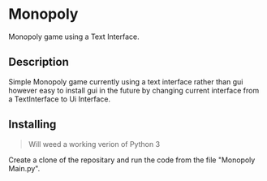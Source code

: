 # Monopoly
Monopoly game using a Text Interface.

## Description
Simple Monopoly game currently using a text interface rather than gui however easy to install gui in the future by changing current interface
from a TextInterface to Ui Interface.

## Installing
> Will weed a working verion of Python 3

Create a clone of the repositary and run the code from the file "Monopoly Main.py".
